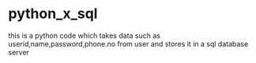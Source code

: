 # python_x_sql
this is a python code which takes data such as userid,name,password,phone.no from user and stores it in a sql database server
